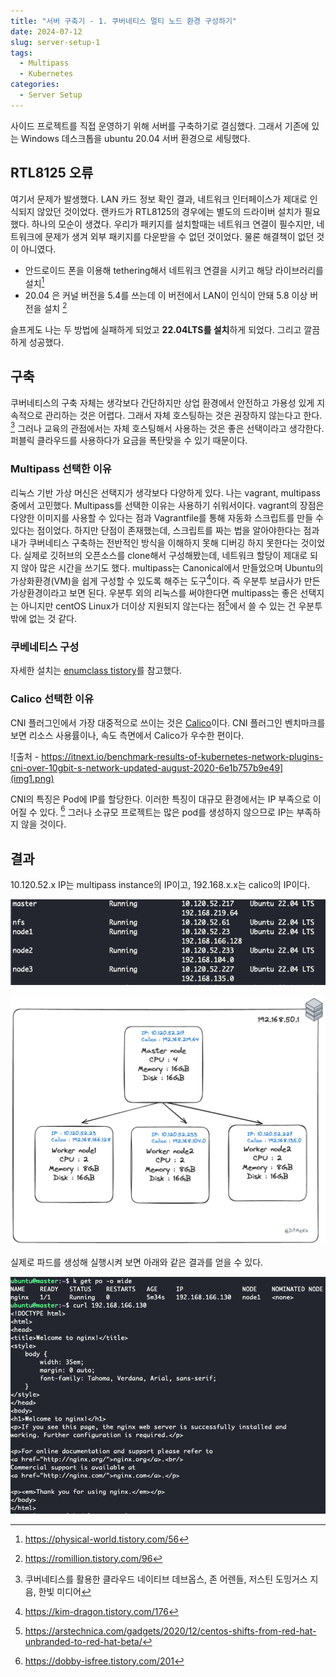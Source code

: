 ```yaml
---
title: "서버 구축기 - 1. 쿠버네티스 멀티 노드 환경 구성하기"
date: 2024-07-12
slug: server-setup-1
tags:
  - Multipass
  - Kubernetes
categories:
  - Server Setup
---
```


사이드 프로젝트를 직접 운영하기 위해 서버를 구축하기로 결심했다. 그래서 기존에 있는 Windows 데스크톱을 ubuntu 20.04 서버 환경으로 세팅했다.

## RTL8125 오류

여기서 문제가 발생했다. LAN 카드 정보 확인 결과, 네트워크 인터페이스가 제대로 인식되지 않았던 것이었다. 랜카드가 RTL8125의 경우에는 별도의 드라이버 설치가 필요했다. 하나의 모순이 생겼다. 우리가 패키지를 설치할때는 네트워크 연결이 필수지만, 네트워크에 문제가 생겨 외부 패키지를 다운받을 수 없던 것이었다.
물론 해결책이 없던 것이 아니였다.

- 안드로이드 폰을 이용해 tethering해서 네트워크 연결을 시키고 해당 라이브러리를 설치[^1]
- 20.04 은 커널 버전을 5.4를 쓰는데 이 버전에서 LAN이 인식이 안돼 5.8 이상 버전을 설치 [^2]

슬프게도 나는 두 방법에 실패하게 되었고 **22.04LTS를 설치**하게 되었다. 그리고 깔끔하게 성공했다.

## 구축

쿠버네티스의 구축 자체는 생각보다 간단하지만 상업 환경에서 안전하고 가용성 있게 지속적으로 관리하는 것은 어렵다. 그래서 자체 호스팅하는 것은 권장하지 않는다고 한다. [^3]
그러나 교육의 관점에서는 자체 호스팅해서 사용하는 것은 좋은 선택이라고 생각한다. 퍼블릭 클라우드를 사용하다가 요금을 폭탄맞을 수 있기 때문이다.

### Multipass 선택한 이유

리눅스 기반 가상 머신은 선택지가 생각보다 다양하게 있다. 나는 vagrant, multipass 중에서 고민했다. Multipass를 선택한 이유는 사용하기 쉬워서이다.
vagrant의 장점은 다양한 이미지를 사용할 수 있다는 점과 Vagrantfile를 통해 자동화 스크립트를 만들 수 있다는 점이었다. 하지만 단점이 존재했는데, 스크립트를 짜는 법을 알아야한다는 점과 내가 쿠버네티스 구축하는 전반적인 방식을 이해하지 못해 디버깅 하지 못한다는 것이었다. 실제로 깃허브의 오픈소스를 clone해서 구성해봤는데, 네트워크 할당이 제대로 되지 않아 많은 시간을 쓰기도 했다.
multipass는 Canonical에서 만들었으며 Ubuntu의 가상화환경(VM)을 쉽게 구성할 수 있도록 해주는 도구[^4]이다. 즉 우분투 보급사가 만든 가상환경이라고 보면 된다. 우분투 외의 리눅스를 써야한다면 multipass는 좋은 선택지는 아니지만 centOS Linux가 더이상 지원되지 않는다는 점[^5]에서 쓸 수 있는 건 우분투 밖에 없는 것 같다.

### 쿠베네티스 구성

자세한 설치는 [enumclass tistory](https://enumclass.tistory.com/261)를 참고했다.

### Calico 선택한 이유

CNI 플러그인에서 가장 대중적으로 쓰이는 것은 [Calico](https://docs.tigera.io/calico/latest/getting-started/kubernetes/quickstart)이다. CNI 플러그인 벤치마크를 보면 리소스 사용률이나, 속도 측면에서 Calico가 우수한 편이다.

![출처 - https://itnext.io/benchmark-results-of-kubernetes-network-plugins-cni-over-10gbit-s-network-updated-august-2020-6e1b757b9e49](img1.png)

CNI의 특징은 Pod에 IP를 할당한다. 이러한 특징이 대규모 환경에서는 IP 부족으로 이어질 수 있다. [^6] 그러나 소규모 프로젝트는 많은 pod를 생성하지 않으므로 IP는 부족하지 않을 것이다.

## 결과

10.120.52.x IP는 multipass instance의 IP이고, 192.168.x.x는 calico의 IP이다.

![Multipass Instance IP](img2.png)

![쿠버네티스 구성도](img3.png)

실제로 파드를 생성해 실행시켜 보면 아래와 같은 결과를 얻을 수 있다.

![nginx 파드 생성 결과](img4.png)

[^1]: https://physical-world.tistory.com/56
[^2]: https://romillion.tistory.com/96
[^3]: 쿠버네티스를 활용한 클라우드 네이티브 데브옵스, 존 어렌들, 저스틴 도밍거스 지음, 한빛 미디어
[^4]: https://kim-dragon.tistory.com/176
[^5]: https://arstechnica.com/gadgets/2020/12/centos-shifts-from-red-hat-unbranded-to-red-hat-beta/
[^6]: https://dobby-isfree.tistory.com/201
